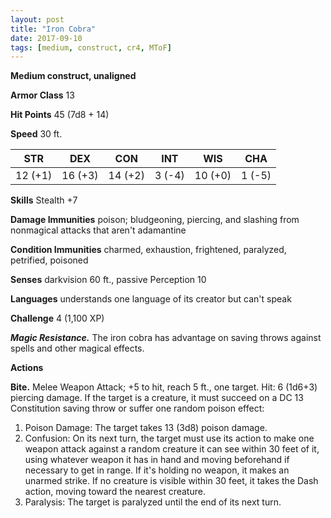```yaml
---
layout: post
title: "Iron Cobra"
date: 2017-09-10
tags: [medium, construct, cr4, MToF]
---
```


**Medium construct, unaligned**

**Armor Class** 13

**Hit Points** 45 (7d8 + 14)

**Speed** 30 ft.

|   STR   |   DEX   |   CON   |   INT   |   WIS   |   CHA   |
|:-----:|:-----:|:-----:|:-----:|:-----:|:-----:|
| 12 (+1) | 16 (+3) | 14 (+2) | 3 (-4) | 10 (+0) | 1 (-5) |

**Skills** Stealth +7

**Damage Immunities** poison; bludgeoning, piercing, and slashing from nonmagical attacks that aren't adamantine

**Condition Immunities** charmed, exhaustion, frightened, paralyzed, petrified, poisoned

**Senses** darkvision 60 ft., passive Perception 10

**Languages** understands one language of its creator but can't speak

**Challenge** 4 (1,100 XP)

***Magic Resistance.*** The iron cobra has advantage on saving throws against spells and other magical effects.

**Actions**

**Bite.** Melee Weapon Attack; +5 to hit, reach 5 ft., one target. Hit: 6 (1d6+3) piercing damage. If the target is a creature, it must succeed on a DC 13 Constitution saving throw or suffer one random poison effect:

1. Poison Damage: The target takes 13 (3d8) poison damage.
2. Confusion: On its next turn, the target must use its action to make one weapon attack against a random creature it can see within 30 feet of it, using whatever weapon it has in hand and moving beforehand if necessary to get in range. If it's holding no weapon, it makes an unarmed strike. If no creature is visible within 30 feet, it takes the Dash action, moving toward the nearest creature.
3. Paralysis: The target is paralyzed until the end of its next turn.